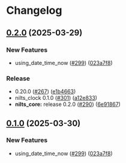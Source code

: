 # Changelog

## [0.2.0](https://github.com/dassssshers/nilts/compare/nilts_clock-v0.1.0...nilts_clock-v0.2.0) (2025-03-29)


### New Features

* using_date_time_now ([#299](https://github.com/dassssshers/nilts/issues/299)) ([023a7f8](https://github.com/dassssshers/nilts/commit/023a7f8f0b9a26861db5f01c23fd10e7cd1d1c7d))


### Release

* 0.20.0 ([#267](https://github.com/dassssshers/nilts/issues/267)) ([e1b4663](https://github.com/dassssshers/nilts/commit/e1b4663892bac4aba3fb56923689fbbe479b0238))
* nilts_clock 0.1.0 ([#301](https://github.com/dassssshers/nilts/issues/301)) ([a12e833](https://github.com/dassssshers/nilts/commit/a12e83300cb6340f64f3d15a82aaec26adb949d1))
* **nilts_core:** release 0.2.0 ([#290](https://github.com/dassssshers/nilts/issues/290)) ([6e91867](https://github.com/dassssshers/nilts/commit/6e918673f903964d61f2d695e52efc8646b2f409))

## [0.1.0](https://github.com/dassssshers/nilts/releases/tag/nilts_clock-v0.1.0) (2025-03-30)


### New Features

* using_date_time_now ([#299](https://github.com/dassssshers/nilts/issues/299)) ([023a7f8](https://github.com/dassssshers/nilts/commit/023a7f8f0b9a26861db5f01c23fd10e7cd1d1c7d))
